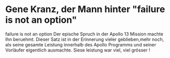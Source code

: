 # Gene Kranz, der Mann hinter "failure is not an option"


failure is not an option
Der epische Spruch in der Apollo 13 Mission machte Ihn beruehmt.
Dieser Satz ist in der Erinnerung vieler geblieben,mehr noch, als seine gesamte Leistung innerhalb des Apollo Programms und seiner Vorläufer eigentlich ausmachte.
Siese leistung war viel, viel grösser !
